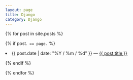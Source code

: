 ```yaml
---
layout: page
title: Django
category: Django
---
```


{% for post in site.posts %}

{% if post.` == page.` %}

  <li>{{ post.date | date: "%Y / %m / %d" }} — <a href="{{ post.url }}">{{ post.title }}</a></li>

{% endif %}

{% endfor %}